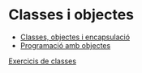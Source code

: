 # Classes i objectes

* [Classes, objectes i encapsulació](uf4nf1a01.md)
* [Programació amb objectes](uf4nf1a02.md)

[Exercicis de classes](uf4nf1-exercicis.md)
